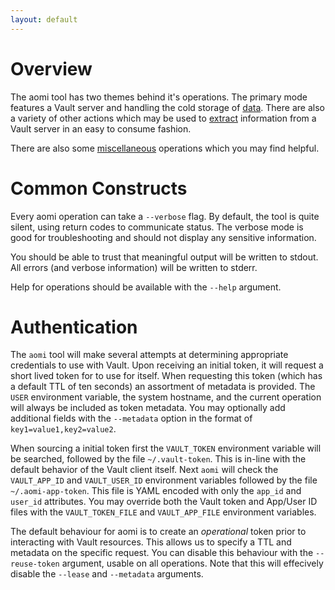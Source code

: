 ```yaml
---
layout: default
---
```


# Overview

The aomi tool has two themes behind it's operations. The primary mode features a Vault server and handling the cold storage of [data]({{site.baseurl}}/data). There are also a variety of other actions which may be used to [extract]({{site.baseurl}}/extract) information from a Vault server in an easy to consume fashion.

There are also some [miscellaneous]({{site.baseurl}}/misc) operations which you may find helpful.

# Common Constructs

Every aomi operation can take a `--verbose` flag. By default, the tool is quite silent, using return codes to communicate status. The verbose mode is good for troubleshooting and should not display any sensitive information.

You should be able to trust that meaningful output will be written to stdout. All errors (and verbose information) will be written to stderr.

Help for operations should be available with the `--help` argument.

# Authentication

The `aomi` tool will make several attempts at determining appropriate credentials to use with Vault. Upon receiving an initial token, it will request a short lived token for to use for itself. When requesting this token (which has a default TTL of ten seconds) an assortment of metadata is provided. The `USER` environment variable, the system hostname, and the current operation will always be included as token metadata. You may optionally add additional fields with the `--metadata` option in the format of `key1=value1,key2=value2`.

When sourcing a initial token first the `VAULT_TOKEN` environment variable will be searched, followed by the file `~/.vault-token`. This is in-line with the default behavior of the Vault client itself.  Next `aomi` will check the `VAULT_APP_ID` and `VAULT_USER_ID` environment variables followed by the file `~/.aomi-app-token`. This file is YAML encoded with only the `app_id` and `user_id` attributes. You may override both the Vault token and App/User ID files with the `VAULT_TOKEN_FILE` and `VAULT_APP_FILE` environment variables.

The default behaviour for aomi is to create an _operational_ token prior to interacting with Vault resources. This allows us to specify a TTL and metadata on the specific request. You can disable this behaviour with the `--reuse-token` argument, usable on all operations. Note that this will effecively disable the `--lease` and `--metadata` arguments.
